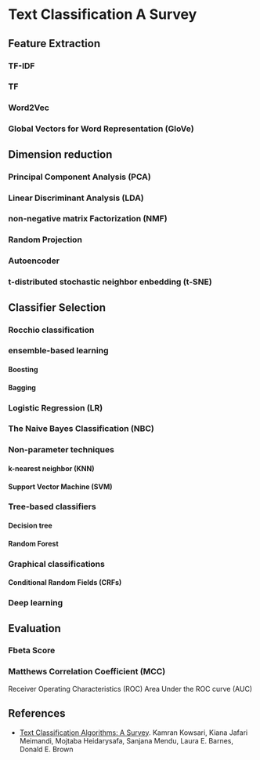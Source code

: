 # Text Classification A Survey

## Feature Extraction

### TF-IDF

### TF

### Word2Vec

### Global Vectors for Word Representation (GloVe)

## Dimension reduction

### Principal Component Analysis (PCA)
### Linear Discriminant Analysis (LDA)
### non-negative matrix Factorization (NMF)
### Random Projection
### Autoencoder
### t-distributed stochastic neighbor enbedding (t-SNE)

## Classifier Selection 

### Rocchio classification
### ensemble-based learning
#### Boosting
#### Bagging
### Logistic Regression (LR)
### The Naive Bayes Classification (NBC)
### Non-parameter techniques
#### k-nearest neighbor (KNN)
#### Support Vector Machine (SVM)
### Tree-based classifiers
#### Decision tree
#### Random Forest
### Graphical classifications
#### Conditional Random Fields (CRFs)
### Deep learning

## Evaluation
### Fbeta Score
### Matthews Correlation Coefficient (MCC)
Receiver Operating Characteristics (ROC)
Area Under the ROC curve (AUC)


## References
- [Text Classification Algorithms: A Survey](https://arxiv.org/abs/1904.08067).  Kamran Kowsari, Kiana Jafari Meimandi, Mojtaba Heidarysafa, Sanjana Mendu, Laura E. Barnes, Donald E. Brown
